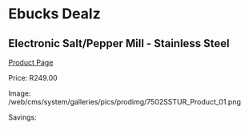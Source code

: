 
# Ebucks Dealz
## Electronic Salt/Pepper Mill - Stainless Steel
[Product Page](https://www.ebucks.com/web/shop/productSelected.do?prodId=1058664256&catId=1236470727)

Price: R249.00

Image: /web/cms/system/galleries/pics/prodimg/7502SSTUR_Product_01.png

Savings: 


	